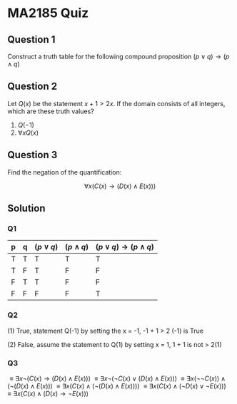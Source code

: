 # MA2185 Quiz

## Question 1
Construct a truth table for the following compound proposition $(p\vee q)\to (p\wedge q)$

## Question 2
Let $Q(x)$ be the statement $x+1> 2x$. If the domain consists of all integers, which are these truth values?
1. $Q(-1)$
2. $\forall xQ(x)$

## Question 3
Find the negation of the quantification: 
```math
\forall x(C(x)\to (D(x)\wedge E(x)))
```

## Solution
### Q1
| p | q | $(p \vee q)$ | $(p \wedge q)$ | $(p\vee q)\to (p\wedge q)$
| -- | -- | -- | -- | -- |
| T | T | T | T | T |
| T | F | T | F | F |
| F | T | T | F | F |
| F | F | F | F | T |

### Q2

(1) True, statement Q(-1) by setting the x = -1, -1 + 1 &gt; 2 (-1) is True

(2) False, assume the statement to Q(1) by setting x = 1, 1 + 1 is not &gt; 2(1)

### Q3

$\equiv \exists x \neg(C(x)\rightarrow (D(x)\wedge E(x)))$
$\equiv \exists x \neg(\neg C(x) \vee (D(x)\wedge E(x)))$
$\equiv \exists x (\neg \neg C(x))\wedge  (\neg (D(x)\wedge E(x)))$
$\equiv \exists x (C(x)\wedge  (\neg (D(x)\wedge E(x))))$
$\equiv \exists x (C(x)\wedge  (\neg D(x)\vee \neg E(x)))$
$\equiv \exists x (C(x)\wedge  (D(x)\rightarrow \neg E(x)))$